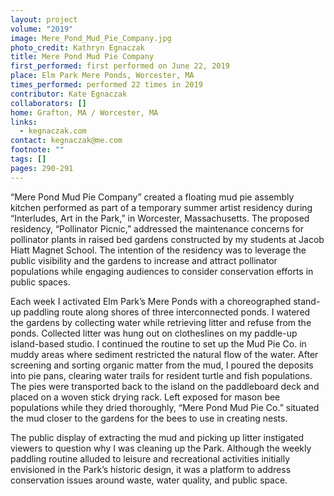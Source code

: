 ```yaml
---
layout: project
volume: "2019"
image: Mere_Pond_Mud_Pie_Company.jpg
photo_credit: Kathryn Egnaczak
title: Mere Pond Mud Pie Company
first_performed: first performed on June 22, 2019
place: Elm Park Mere Ponds, Worcester, MA
times_performed: performed 22 times in 2019
contributor: Kate Egnaczak
collaborators: []
home: Grafton, MA / Worcester, MA
links:
  - kegnaczak.com
contact: kegnaczak@me.com
footnote: ""
tags: []
pages: 290-291
---
```


“Mere Pond Mud Pie Company” created a floating mud pie assembly kitchen performed as part of a temporary summer artist residency during “Interludes, Art in the Park,” in Worcester, Massachusetts. The proposed residency, “Pollinator Picnic,” addressed the maintenance concerns for pollinator plants in raised bed gardens constructed by my students at Jacob Hiatt Magnet School. The intention of the residency was to leverage the public visibility and the gardens to increase and attract pollinator populations while engaging audiences to consider conservation efforts in public spaces.

Each week I activated Elm Park’s Mere Ponds with a choreographed stand-up paddling route along shores of three interconnected ponds. I watered the gardens by collecting water while retrieving litter and refuse from the ponds. Collected litter was hung out on clotheslines on my paddle-up island-based studio. I continued the routine to set up the Mud Pie Co. in muddy areas where sediment restricted the natural flow of the water. After screening and sorting organic matter from the mud, I poured the deposits into pie pans, clearing water trails for resident turtle and fish populations. The pies were transported back to the island on the paddleboard deck and placed on a woven stick drying rack. Left exposed for mason bee populations while they dried thoroughly, “Mere Pond Mud Pie Co.” situated the mud closer to the gardens for the bees to use in creating nests.

The public display of extracting the mud and picking up litter instigated viewers to question why I was cleaning up the Park. Although the weekly paddling routine alluded to leisure and recreational activities initially envisioned in the Park’s historic design, it was a platform to address conservation issues around waste, water quality, and public space.
